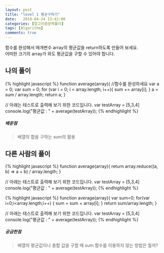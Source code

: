```yaml
---
layout: post
title: "level 1 평균구하기"
date:   2018-04-24 13:42:00
categories: [알고리즘문제풀이]
tags: [Algorithm]
comments: true
---
```

함수를 완성해서 매개변수 array의 평균값을 return하도록 만들어 보세요.  
어떠한 크기의 array가 와도 평균값을 구할 수 있어야 합니다.  
<!--more-->  
## 나의 풀이  
  
{% highlight javascript %}
function average(array){
  //함수를 완성하세요
  var a = 0;
  var sum = 0;
  for (var i = 0; i < array.length; i++){
    sum += array[i];
  }
  a = sum / array.length;
  return a;
}

// 아래는 테스트로 출력해 보기 위한 코드입니다.
var testArray = [5,3,4] 
console.log("평균값 : " + average(testArray));
{% endhighlight %}
  
##### 배운점  
> 배열의 합을 구하는 sum의 활용  
  
## 다른 사람의 풀이  
  
{% highlight javascript %}
function average(array){
  return array.reduce((a, b) => a + b) / array.length;
}

// 아래는 테스트로 출력해 보기 위한 코드입니다.
var testArray = [5,3,4] 
console.log("평균값 : " + average(testArray));
{% endhighlight %}
  
{% highlight javascript %}
function average(array){
  var sum=0;
  for(var i=0;i<array.length;i++)
  {
    sum = sum + array[i];
  }
  return sum/array.length;
}

// 아래는 테스트로 출력해 보기 위한 코드입니다.
var testArray = [5,3,4] 
console.log("평균값 : " + average(testArray));
{% endhighlight %}
  
##### 궁금한점  
> 배열의 평균값이나 총합 값을 구할 때 sum 함수를 이용하지 않는 방법은 뭘까?  
